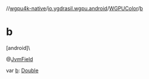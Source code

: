//[wgpu4k-native](../../../index.md)/[io.ygdrasil.wgpu.android](../index.md)/[WGPUColor](index.md)/[b](b.md)

# b

[android]\

@[JvmField](https://kotlinlang.org/api/core/kotlin-stdlib/kotlin.jvm/-jvm-field/index.html)

var [b](b.md): [Double](https://kotlinlang.org/api/core/kotlin-stdlib/kotlin/-double/index.html)